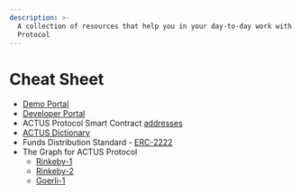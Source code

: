 ```yaml
---
description: >-
  A collection of resources that help you in your day-to-day work with ACTUS
  Protocol
---
```


# Cheat Sheet

* [Demo Portal](https://portal.actus-protocol.io/)
* [Developer Portal](https://developer.actus-protocol.io/)
* ACTUS Protocol Smart Contract [addresses](https://github.com/atpar/ap-monorepo/blob/master/packages/ap-contracts/deployments.json)
* [ACTUS Dictionary](https://github.com/actusfrf/actus-dictionary)
* Funds Distribution Standard - [ERC-2222](https://github.com/ethereum/EIPs/issues/2222)
* The Graph for ACTUS Protocol
  * [Rinkeby-1](https://thegraph.com/explorer/subgraph/atpar/actus-protocol-rinkeby)
  * [Rinkeby-2](https://thegraph.com/explorer/subgraph/atpar/actus-protocol-rinkeby-2)
  * [Goerli-1](https://thegraph.com/explorer/subgraph/atpar/actus-protocol-goerli)



